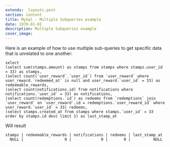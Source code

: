 ```yaml
---
extends: _layouts.post
section: content
title: MySql - Multiple Subqueries example
date: 1970-01-01
description: Multiple Subqueries example
cover_image: 
---
```


Here is an example of how to use multiple sub-queries to get specific data that is unrelated to one another:
```mysql
select 
(select sum(stamps.amount) as stamps from stamps where stamps.user_id = 33) as stamps,
(select count(`user_reward`.`user_id`) from `user_reward` where user_reward.`redeemed_at` is null and user_reward.`user_id` = 33) as redeemable_rewards,
(select count(notifications.id) from notifications where notifications.`user_id` = 33) as notifications,
(select count(redemptions.`id`) as redeems from `redemptions` join `user_reward` on `user_reward`.id = redemptions.`user_reward_id` where user_reward.`user_id` = 33) redeems,
(select stamps.created_at from stamps where stamps.`user_id` = 33 order by stamps.id desc limit 1) as last_stamp_at
```
Will result 
```mysql
stamps | redeemable_rewards | notifications | redeems | last_stamp_at 
  NULL |                  0 |             0 |       0 |          NULL
```